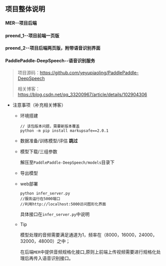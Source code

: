## 项目整体说明

#### MER--项目后端

#### preend_1--项目前端一页版

#### preend_2--项目后端两页版，附带语音识别界面

#### PaddlePaddle-DeepSpeech--语音识别服务

> 项目源码：https://github.com/yeyupiaoling/PaddlePaddle-DeepSpeech
>
> 相关博客：https://blog.csdn.net/qq_33200967/article/details/102904306

+ 注意事项（补充相关博客）

  + 环境搭建

    ```shell
    // 该包版本问题，需要新版本覆盖
    python -m pip install markupsafe==2.0.1
    ```

  + 数据准备/训练模型/评估 **跳过**

  + 模型下载/三组参数

    解压至`PaddlePaddle-DeepSpeech/models`目录下

  + 导出模型

  + web部署

    ```
    python infer_server.py
    //服务运行在5000端口
    //利用http://localhost:5000访问图形化界面
    ```

    具体接口在`infer_server.py`中说明

  + Tip

    模型处理的音频需要满足通道为1，频率在（8000，16000，24000，32000，48000）之中；

    在后端`MER`中提供音频规格化接口,原则上前端上传视频需要进行规格化处理后再传入语音识别接口。